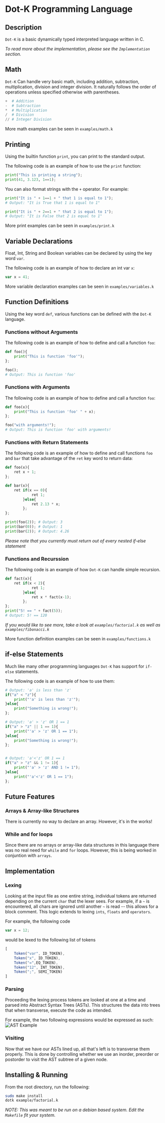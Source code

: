 # Dot-K Programming Language

## Description
`Dot-K` is a basic dynamically typed  interpreted language written in C. 

*To read more about the implementation, please see the `Implementation` section.*

## Math
`Dot-K` Can handle very basic math,  including addition, subtraction, multiplication, division and integer division.
It naturally follows the order of operations unless specified otherwise with parentheses.
```py
+  # Addition
-  # Subtraction
*  # Multiplication
/  # Division
// # Integer Division
```

More math examples can be seen in `examples/math.k`

## Printing 
Using the builtin function `print`, you can print to the standard output.

The following code is an example of how to use the `print` function:
```py
print("This is printing a string");
print(41, 3.123, 1==1);
```

You can also format strings with the `+` operator. For example:
```py
print("It is " + 1==1 + " that 1 is equal to 1");
# Output: "It is True that 1 is equal to 1"

print("It is " + 2==1 + " that 2 is equal to 1");
# Output: "It is False that 2 is equal to 1"
```

More print examples can be seen in `examples/print.k` 

## Variable Declarations
Float, Int, String and Boolean variables can be declared by using the key word `var`.

The following code is an example of how to declare an int var `x`:
```js
var x = 41;
```
More variable declaration examples can be seen in `examples/variables.k` 

## Function Definitions
Using the key word `def`, various functions can be defined with the `Dot-K` language.

### Functions without Arguments
The following code is an example of how to define and  call a function `foo`:
```python
def foo(){
    print("This is function 'foo'");
};

foo();
# Output: This is function 'foo'
``` 

### Functions with Arguments
The following code is an example of how to define and  call a function `foo`:
```python
def foo(x){
    print("This is function 'foo' " + x);
};

foo("with arguments!");
# Output: This is function 'foo' with arguments!
``` 

### Functions with Return Statements
The following code is an example of how to define and  call functions `foo` and `bar` that take advantage of the `ret` key word to return data:
```python
def foo(x){
    ret x + 1;
};

def bar(x){
    ret if(x == 0){
            ret 1;
        }else{
            ret 2.13 * x;
        };
};

print(foo(2)); # Output: 3
print(bar(0)); # Output: 1
print(bar(2)); # Output: 4.26
```
*Please note that you currently must return out of every nested if-else statement* 

### Functions and Recurssion
The following code is an example of how `Dot-K` can handle simple recursion.
```py js
def fact(x){
    ret if(x < 2){
            ret 1;
        }else{
            ret x * fact(x-1);
        };
};
print("5! == " + fact(5));
# Output: 5! == 120
```
*If you would like to see more, take a look at `examples/factorial.k` as well as `examples/fibonacci.k`*

More function definition examples can be seen in `examples/functions.k` 


## if-else Statements
Much like many other programming languages `Dot-K` has support for `if-else` statements. 

The following code is an example of how to use them:
```py
# Output: 'a' is less than 'z'
if("a" < "z"){
    print("'a' is less than 'z'");
}else{
    print("Something is wrong!");
};

# Output: 'a' > 'z' OR 1 == 1
if("a" > "z" || 1 == 1){
    print("'a' > 'z' OR 1 == 1");
}else{
    print("Something is wrong!");
};


# Output: 'a'<'z' OR 1 == 1
if("a" > "z" && 1 != 1){
    print("'a' > 'z' AND 1 != 1");
}else{
    print("'a'<'z' OR 1 == 1");
};
```


## Future Features

### Arrays & Array-like Structures
There is currently no way to declare an array. However, it's in the works!

### While and for loops
Since there are no arrays or array-like data structures in this language there was no real need for `while` and `for` loops. However, this is being worked in conjuntion with `arrays`.

## Implementation

### Lexing
Looking at the input file as one entire string, individual tokens are returned depending on the current `char` that the lexer sees. For example, if a `~` is encountered, all chars are ignored until another `~` is read -- this allows for a block comment. This logic extends to lexing `ints`, `floats` and `operators`. 

For example, the following code
```js
var x = 12;
```
would be lexed to the following list of tokens
```js
[
    Token("var", ID_TOKEN), 
    Token("x", ID_TOKEN), 
    Token("=",EQ_TOKEN), 
    Token("12", INT_TOKEN), 
    Token(";", SEMI_TOKEN)
]
```

### Parsing
Proceeding the lexing process tokens are looked at one at a time and parsed into Abstract Syntax Trees (ASTs). This structures the data into trees that when transverse, execute the code as intended.

For example, the two following expressions would be expressed as such: 
![AST Example](./README/imgs/AST_example.png)


### Visiting
Now that we have our ASTs lined up, all that's left is to transverse them properly. This is done by controlling whether we use an inorder, preorder or postorder to visit the AST subtree of a given node.  

## Installing & Running
From the root directory, run the following:
```bash 
sudo make install 
dotk example/factorial.k
```

_NOTE: This was meant to be run on a debian based system. Edit the `Makefile` fit your system._